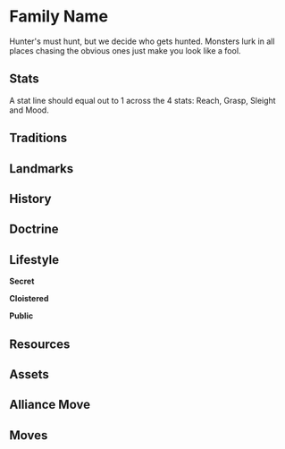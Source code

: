 # Family Name

Hunter's must hunt, but we decide who gets hunted.  Monsters lurk in all places chasing the obvious ones just make you look like a fool.

## Stats

A stat line should equal out to 1 across the 4 stats: Reach, Grasp, Sleight and Mood.

## Traditions

## Landmarks

## History

## Doctrine

## Lifestyle

**Secret**

**Cloistered**

**Public**

## Resources

## Assets

## Alliance Move

## Moves
